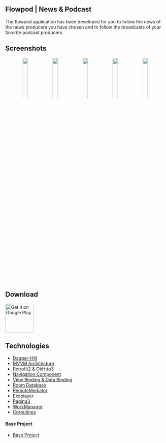 ## Flowpod | News & Podcast

The flowpod application has been developed for you to follow the news of the news producers you have chosen and to follow the broadcasts of your favorite podcast producers.


## Screenshots
<p align="center">
<img src="https://user-images.githubusercontent.com/52680778/201528836-2709a13d-4b8a-4700-abbb-8dc83780d6cc.png" width="18%" />  
<img src="https://user-images.githubusercontent.com/52680778/201528925-e24e03de-fce0-4e1e-96db-5eacbefda1a9.png" width="18%" />  
<img src="https://user-images.githubusercontent.com/52680778/201528929-c8cc3633-85ac-43bd-806a-bf118baad387.png" width="18%" />  
<img src="https://user-images.githubusercontent.com/52680778/201528931-f768cf27-9747-4086-8881-b951386b6b91.png" width="18%" />  
<img src="https://user-images.githubusercontent.com/52680778/201528934-585bb0f4-d88f-4293-8f54-4d468da68ddc.png" width="18%" />  
</p>
 
## Download
<a href="https://play.google.com/store/apps/details?id=com.life4.flowpod" target="_blank"><img src="https://play.google.com/intl/en_us/badges/images/generic/en-play-badge.png" alt="Get it on Google Play" height="90"/></a>

## Technologies
- [Dagger-Hilt](https://developer.android.com/training/dependency-injection/hilt-android)
- [MVVM Architecture](https://developer.android.com/jetpack/guide)
- [Retrofit2 & OkHttp3](https://github.com/square/retrofit)
- [Navigation Component](https://developer.android.com/guide/navigation)
- [View Binding & Data Binding](https://developer.android.com/topic/libraries/view-binding) 
- [Room Database](https://developer.android.com/training/data-storage/room)
- [RemoteMediator](https://developer.android.com/reference/kotlin/androidx/paging/RemoteMediator)
- [Exoplayer](https://developer.android.com/guide/topics/media/exoplayer)
- [Paging3](https://developer.android.com/topic/libraries/architecture/paging/v3-overview)
- [WorkManager](https://developer.android.com/jetpack/androidx/releases/work)
- [Coroutines](https://github.com/Kotlin/kotlinx.coroutines)

#### Base Project

- [Base Project](https://github.com/batdemir/Template-Kotlin-Project)
